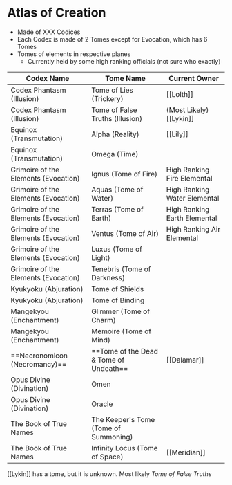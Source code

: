 # Atlas of Creation
- Made of XXX Codices
- Each Codex is made of 2 Tomes except for Evocation, which has 6 Tomes
- Tomes of elements in respective planes
	- Currently held by some high ranking officials (not sure who exactly)

| Codex Name                           | Tome Name                             | Current Owner                |
| ------------------------------------ | ------------------------------------- | ---------------------------- |
| Codex Phantasm (Illusion)            | Tome of Lies (Trickery)               | [[Lolth]]                    |
| Codex Phantasm (Illusion)            | Tome of False Truths (Illusion)       | (Most Likely) [[Lykin]]      |
| Equinox (Transmutation)              | Alpha (Reality)                       | [[Lily]]                     |
| Equinox (Transmutation)              | Omega (Time)                          |                              |
| Grimoire of the Elements (Evocation) | Ignus (Tome of Fire)                  | High Ranking Fire Elemental  |
| Grimoire of the Elements (Evocation) | Aquas (Tome of Water)                 | High Ranking Water Elemental |
| Grimoire of the Elements (Evocation) | Terras (Tome of Earth)                | High Ranking Earth Elemental |
| Grimoire of the Elements (Evocation) | Ventus (Tome of Air)                  | High Ranking Air Elemental   | 
| Grimoire of the Elements (Evocation) | Luxus (Tome of Light)                 |                              |
| Grimoire of the Elements (Evocation) | Tenebris (Tome of Darkness)           |                              |
| Kyukyoku (Abjuration)                | Tome of Shields                       |                              |
| Kyukyoku (Abjuration)                | Tome of Binding                       |                              |
| Mangekyou (Enchantment)              | Glimmer (Tome of Charm)               |                              |
| Mangekyou (Enchantment)              | Memoire (Tome of Mind)                |                              |
| ==Necronomicon (Necromancy)==            | ==Tome of the Dead & Tome of Undeath==    | [[Dalamar]]                  |
| Opus Divine (Divination)             | Omen                                  |                              |
| Opus Divine (Divination)             | Oracle                                |                              |
| The Book of True Names               | The Keeper's Tome (Tome of Summoning) |                              |
| The Book of True Names               | Infinity Locus (Tome of Space)        | [[Meridian]]                 |

 [[Lykin]] has a tome, but it is unknown. Most likely _Tome of False Truths_